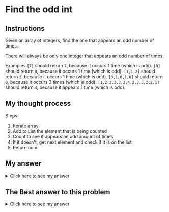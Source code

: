 # Find the odd int
## Instructions

Given an array of integers, find the one that appears an odd number of times.

There will always be only one integer that appears an odd number of times.

Examples
```[7]``` should return ```7```, because it occurs 1 time (which is odd).
```[0]``` should return ```0```, because it occurs 1 time (which is odd).
```[1,1,2]``` should return ```2```, because it occurs 1 time (which is odd).
```[0,1,0,1,0]``` should return ```0```, because it occurs 3 times (which is odd).
```[1,2,2,3,3,3,4,3,3,3,2,2,1]``` should return ```4```, because it appears 1 time (which is odd).

## My thought process

Steps:
1. Iterate array
2. Add to List the element that is being counted
3. Count to see if appears an odd amount of times
4. If it doesn't, get next element and check if it is on the list 
5. Return num

## My answer

<details> 
  <summary>Click here to see my answer</summary>

    import java.util.*;

public class FindOdd {
	public static int findIt(int[] a) {

    List<Integer> list = new ArrayList<Integer>();
    int c = 0;
    
    for(int i = 0; i < a.length; i++){
      if(!list.contains(a[i])){
        list.add(a[i]);
          for(int j = 0; j < a.length; j++){
            if(a[i] == a[j] ){
              c++;
            }
          }
        if(c % 2 != 0){
          return a[i];
        }
      }
    }
  	return 0;
  }
}
    
</details>

## The Best answer to this problem

<details> 
  <summary>Click here to see my answer</summary>

    public class FindOdd {
        public static int findIt(int[] A) {
            int xor = 0;
            for (int i = 0; i < A.length; i++) {
                xor ^= A[i];
            }
            return xor;
        }
    }
    //by rbuckley
    
</details>
